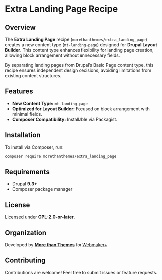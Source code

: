 # Extra Landing Page Recipe

## Overview
The **Extra Landing Page** recipe (`morethanthemes/extra_landing_page`) creates a new content type (`mt-landing-page`) designed for **Drupal Layout Builder**. This content type enhances flexibility for landing page creation, allowing block arrangement without unnecessary fields.

By separating landing pages from Drupal’s Basic Page content type, this recipe ensures independent design decisions, avoiding limitations from existing content structures.

## Features
- **New Content Type:** `mt-landing-page`
- **Optimized for Layout Builder:** Focused on block arrangement with minimal fields.
- **Composer Compatibility:** Installable via Packagist.

## Installation
To install via Composer, run:

```sh
composer require morethanthemes/extra_landing_page
```

## Requirements
- Drupal **9.3+**
- Composer package manager

## License
Licensed under **GPL-2.0-or-later**.

## Organization
Developed by **[More than Themes](https://morethanthemes.com)** for [Webmaker+](https://webmaker.morethanthemes.com)

## Contributing
Contributions are welcome! Feel free to submit issues or feature requests.
